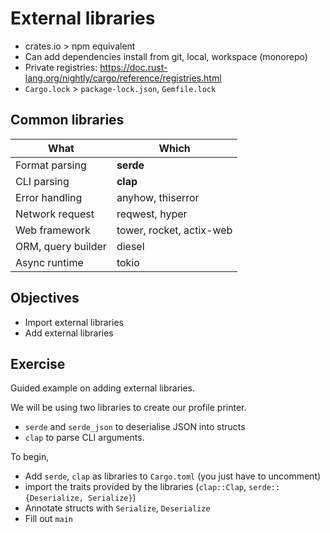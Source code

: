 # External libraries

- crates.io > npm equivalent
- Can add dependencies install from git, local, workspace (monorepo)
- Private registries: https://doc.rust-lang.org/nightly/cargo/reference/registries.html
- `Cargo.lock` > `package-lock.json`, `Gemfile.lock`

## Common libraries

| What               | Which                    |
| ------------------ | ------------------------ |
| Format parsing     | **serde**                |
| CLI parsing        | **clap**                 |
| Error handling     | anyhow, thiserror        |
| Network request    | reqwest, hyper           |
| Web framework      | tower, rocket, actix-web |
| ORM, query builder | diesel                   |
| Async runtime      | tokio                    |

## Objectives

- Import external libraries
- Add external libraries

## Exercise

Guided example on adding external libraries.

We will be using two libraries to create our profile printer.

- `serde` and `serde_json` to deserialise JSON into structs
- `clap` to parse CLI arguments.

To begin,

- Add `serde`, `clap` as libraries to `Cargo.toml` (you just have to uncomment)
- import the traits provided by the libraries (`clap::Clap`, `serde::{Deserialize, Serialize}`)
- Annotate structs with `Serialize`, `Deserialize`
- Fill out `main`
